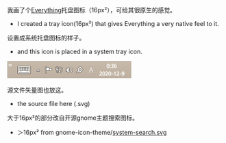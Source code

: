 我画了个[Everything](https://www.voidtools.com/zh-cn/)托盘图标（16px²），可给其很原生的感觉。
- I created a tray icon(16px²) that gives Everything a very native feel to it.

设置成系统托盘图标的样子。
- and this icon is placed in a system tray icon.

![snapshot](/Everything/snap.png)

源文件矢量图也放这。
- the source file here (.svg)

大于16px²的部分改自开源gnome主题搜索图标。
- ＞16px² from gnome-icon-theme/[system-search.svg](https://salsa.debian.org/gnome-team/gnome-icon-theme/-/blob/debian/master/src/system-search.svg)
